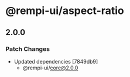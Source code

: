 # @rempi-ui/aspect-ratio

## 2.0.0

### Patch Changes

- Updated dependencies [7849db9]
  - @rempi-ui/core@2.0.0
